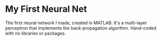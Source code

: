 # My First Neural Net
The first neural network I made, created in MATLAB. It's a multi-layer perceptron that implements the back-propagation algorithm. Hand-coded with no libraries or packages.
